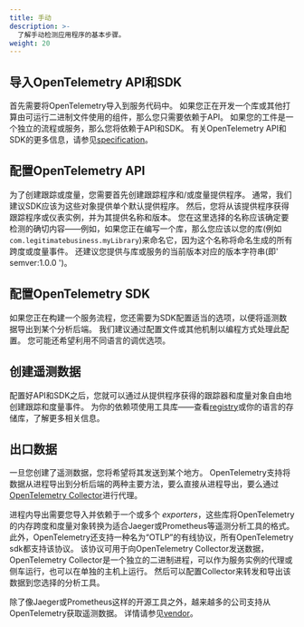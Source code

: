 ```yaml
---
title: 手动
description: >-
  了解手动检测应用程序的基本步骤。
weight: 20
---
```


## 导入OpenTelemetry API和SDK

首先需要将OpenTelemetry导入到服务代码中。
如果您正在开发一个库或其他打算由可运行二进制文件使用的组件，那么您只需要依赖于API。
如果您的工件是一个独立的流程或服务，那么您将依赖于API和SDK。
有关OpenTelemetry API和SDK的更多信息，请参见[specification](/docs/specs/otel/)。

## 配置OpenTelemetry API

为了创建跟踪或度量，您需要首先创建跟踪程序和/或度量提供程序。
通常，我们建议SDK应该为这些对象提供单个默认提供程序。
然后，您将从该提供程序获得跟踪程序或仪表实例，并为其提供名称和版本。
您在这里选择的名称应该确定要检测的确切内容——例如，如果您正在编写一个库，那么您应该以您的库(例如`com.legitimatebusiness.myLibrary`)来命名它，因为这个名称将命名生成的所有跨度或度量事件。
还建议您提供与库或服务的当前版本对应的版本字符串(即' semver:1.0.0 ')。

## 配置OpenTelemetry SDK

如果您正在构建一个服务流程，您还需要为SDK配置适当的选项，以便将遥测数据导出到某个分析后端。
我们建议通过配置文件或其他机制以编程方式处理此配置。
您可能还希望利用不同语言的调优选项。

## 创建遥测数据

配置好API和SDK之后，您就可以通过从提供程序获得的跟踪器和度量对象自由地创建跟踪和度量事件。
为你的依赖项使用工具库——查看[registry](/ecosystem/registry/)或你的语言的存储库，了解更多相关信息。

## 出口数据

一旦您创建了遥测数据，您将希望将其发送到某个地方。
OpenTelemetry支持将数据从进程导出到分析后端的两种主要方法，要么直接从进程导出，要么通过[OpenTelemetry Collector](/docs/Collector)进行代理。

进程内导出需要您导入并依赖于一个或多个 _exporters_，这些库将OpenTelemetry的内存跨度和度量对象转换为适合Jaeger或Prometheus等遥测分析工具的格式。
此外，OpenTelemetry还支持一种名为“OTLP”的有线协议，所有OpenTelemetry sdk都支持该协议。
该协议可用于向OpenTelemetry Collector发送数据，OpenTelemetry Collector是一个独立的二进制进程，可以作为服务实例的代理或侧车运行，也可以在单独的主机上运行。
然后可以配置Collector来转发和导出该数据到您选择的分析工具。

除了像Jaeger或Prometheus这样的开源工具之外，越来越多的公司支持从OpenTelemetry获取遥测数据。
详情请参见[vendor](/ecosystem/vendor/)。
